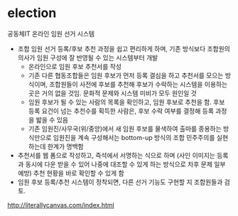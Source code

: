 # election
공동체IT 온라인 임원 선거 시스템
* 조합 임원 선거 등록/후보 추천 과정을 쉽고 편리하게 하며, 기존 방식보다 조합원의 의사가 임원 구성에 잘 반영될 수 있는 시스템부터 개발
  * 온라인으로 임원 후보 추천서를 작성
  * 기존 다른 협동조합들은 임원 후보가 먼저 등록 결심을 하고 추천서를 모으는 방식이며, 조합원들이 사전에 후보를 추천해 후보가 수락하는 시스템을 이용하는 곳은 거의 없을 것임. 문화적 문제와 시스템 미비가 모두 원인일 것
  * 임원 후보가 될 수 있는 사람의 목록을 확인하고, 임원 후보로 추천을 함. 후보 등록 요건이 넘는 추천수를 획득한 사람은, 후보 수락 여부를 결정해 등록 과정을 밟을 수 있음
  * 기존 임원진/사무국(위/중앙)에서 새 임원 후보를 물색하여 출마를 종용하는 방식만으로 임원진을 계속 구성해서는 bottom-up 방식의 조합 민주주의를 실현하는데 한계가 명백함
* 추천서를 웹 폼으로 작성하고, 즉석에서 서명하는 식으로 하며 (사인 이미지는 등록과 동시에 다운 받을 수 있어 나중에 대조할 수 있게 하는 방식으로 차후 문제 일부 예방) 추천 현황을 바로 확인할 수 있게 함
* 임원 후보 등록/추천 시스템이 정착되면, 다른 선거 기능도 구현할 지 조합원들과 검토. 

http://literallycanvas.com/index.html
